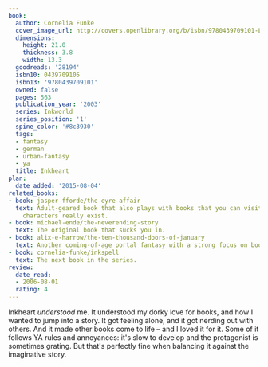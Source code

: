 ```yaml
---
book:
  author: Cornelia Funke
  cover_image_url: http://covers.openlibrary.org/b/isbn/9780439709101-L.jpg
  dimensions:
    height: 21.0
    thickness: 3.8
    width: 13.3
  goodreads: '28194'
  isbn10: 0439709105
  isbn13: '9780439709101'
  owned: false
  pages: 563
  publication_year: '2003'
  series: Inkworld
  series_position: '1'
  spine_color: '#8c3930'
  tags:
  - fantasy
  - german
  - urban-fantasy
  - ya
  title: Inkheart
plan:
  date_added: '2015-08-04'
related_books:
- book: jasper-fforde/the-eyre-affair
  text: Adult-geared book that also plays with books that you can visit and whose
    characters really exist.
- book: michael-ende/the-neverending-story
  text: The original book that sucks you in.
- book: alix-e-harrow/the-ten-thousand-doors-of-january
  text: Another coming-of-age portal fantasy with a strong focus on books as a medium.
- book: cornelia-funke/inkspell
  text: The next book in the series.
review:
  date_read:
  - 2006-08-01
  rating: 4
---
```


Inkheart *understood* me. It understood my dorky love for books, and how I wanted to jump into a story. It got feeling
alone, and it got nerding out with others. And it made other books come to life – and I loved it for it. Some of it
follows YA rules and annoyances: it's slow to develop and the protagonist is sometimes grating. But that's perfectly
fine when balancing it against the imaginative story.
